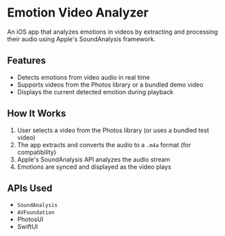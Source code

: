 # Emotion Video Analyzer

An iOS app that analyzes emotions in videos by extracting and processing their audio using Apple's SoundAnalysis framework.

## Features

- Detects emotions from video audio in real time
- Supports videos from the Photos library or a bundled demo video
- Displays the current detected emotion during playback

## How It Works

1. User selects a video from the Photos library (or uses a bundled test video)
2. The app extracts and converts the audio to a `.m4a` format (for compatibility)
3. Apple's SoundAnalysis API analyzes the audio stream
4. Emotions are synced and displayed as the video plays

## APIs Used

- `SoundAnalysis`
- `AVFoundation`
- PhotosUI
- SwiftUI
